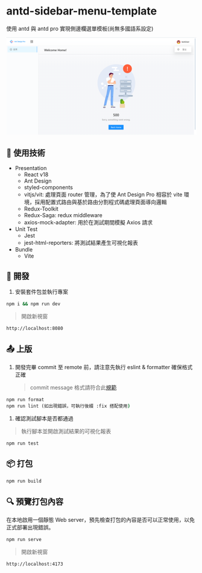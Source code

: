 # antd-sidebar-menu-template
使用 antd 與 antd pro 實現側邊欄選單模板(尚無多國語系設定)

![demo](./docs/assets/demo-home.png)

## 📔 使用技術
- Presentation
  - React v18
  - Ant Design
  - styled-components
  - vitjs/vit: 處理頁面 router 管理，為了使 Ant Design Pro 相容於 vite 環境，採用配置式路由與基於路由分割程式碼處理頁面導向邏輯
  - Redux-Toolkit
  - Redux-Saga: redux middleware
  - axios-mock-adapter: 用於在測試期間模擬 Axios 請求
- Unit Test
  - Jest
  - jest-html-reporters: 將測試結果產生可視化報表
- Bundle
  - Vite 

## 🔨 開發

1. 安裝套件包並執行專案

```cmd
npm i && npm run dev
```

> 開啟新視窗

```cmd
http://localhost:8080
```

## 📤 上版

1. 開發完畢 commit 至 remote 前，請注意先執行 eslint & formatter 確保格式正確
   > commit message 格式請符合此[規範](https://wadehuanglearning.blogspot.com/2019/05/commit-commit-commit-why-what-commit.html)

```cmd
npm run format
npm run lint (如出現錯誤，可執行後綴 :fix 搭配使用)
```

1. 確認測試腳本是否都通過

> 執行腳本並開啟測試結果的可視化報表

```cmd
npm run test
```

## 📦 打包

```cmd
npm run build
```

## 🔍 預覽打包內容

在本地啟用一個靜態 Web server，預先檢查打包的內容是否可以正常使用，以免正式部署出現錯誤。

```cmd
npm run serve
```

> 開啟新視窗

```cmd
http://localhost:4173
```
